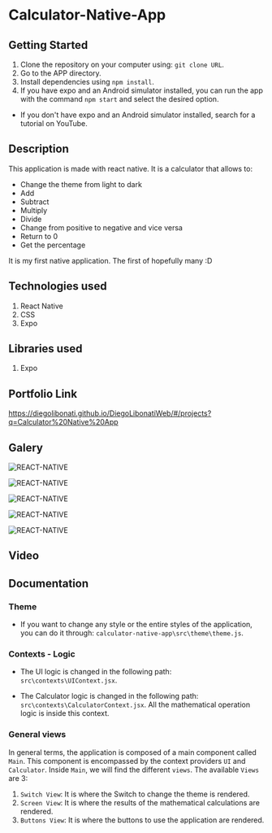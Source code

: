# Calculator-Native-App

## Getting Started

1. Clone the repository on your computer using: `git clone URL`.
2. Go to the APP directory.
3. Install dependencies using `npm install`.
4. If you have expo and an Android simulator installed, you can run the app with the command `npm start` and select the desired option.

- If you don't have expo and an Android simulator installed, search for a tutorial on YouTube.

## Description

This application is made with react native. It is a calculator that allows to:

- Change the theme from light to dark
- Add
- Subtract
- Multiply
- Divide
- Change from positive to negative and vice versa
- Return to 0
- Get the percentage

It is my first native application. The first of hopefully many :D

## Technologies used

1. React Native
2. CSS
3. Expo

## Libraries used

1. Expo

## Portfolio Link

https://diegolibonati.github.io/DiegoLibonatiWeb/#/projects?q=Calculator%20Native%20App

## Galery

![REACT-NATIVE](https://raw.githubusercontent.com/DiegoLibonati/DiegoLibonatiWeb/main/data/projects/React/Imagenes/calculator-react-native-0.jpg)

![REACT-NATIVE](https://raw.githubusercontent.com/DiegoLibonati/DiegoLibonatiWeb/main/data/projects/React/Imagenes/calculator-react-native-1.jpg)

![REACT-NATIVE](https://raw.githubusercontent.com/DiegoLibonati/DiegoLibonatiWeb/main/data/projects/React/Imagenes/calculator-react-native-2.jpg)

![REACT-NATIVE](https://raw.githubusercontent.com/DiegoLibonati/DiegoLibonatiWeb/main/data/projects/React/Imagenes/calculator-react-native-3.jpg)

![REACT-NATIVE](https://raw.githubusercontent.com/DiegoLibonati/DiegoLibonatiWeb/main/data/projects/React/Imagenes/calculator-react-native-4.jpg)

## Video

## Documentation

### Theme

- If you want to change any style or the entire styles of the application, you can do it through: `calculator-native-app\src\theme\theme.js`.

### Contexts - Logic

- The UI logic is changed in the following path: `src\contexts\UIContext.jsx`.

- The Calculator logic is changed in the following path: `src\contexts\CalculatorContext.jsx`. All the mathematical operation logic is inside this context.

### General views

In general terms, the application is composed of a main component called `Main`. This component is encompassed by the context providers `UI` and `Calculator`. Inside `Main`, we will find the different `views`. The available `Views` are 3:

1. `Switch View`: It is where the Switch to change the theme is rendered.
2. `Screen View`: It is where the results of the mathematical calculations are rendered.
3. `Buttons View`: It is where the buttons to use the application are rendered.
